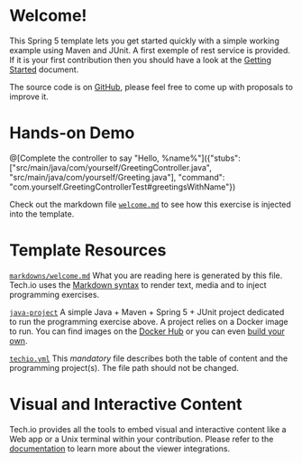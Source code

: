 # Welcome!

This Spring 5 template lets you get started quickly with a simple working example using Maven and JUnit. A first exemple of rest service is provided. If it is your first contribution then you should have a look at the [Getting Started](https://tech.io/doc/getting-started-create-playground) document.


The source code is on [GitHub](https://github.com/TechDotIO/Spring5-template), please feel free to come up with proposals to improve it.

# Hands-on Demo

@[Complete the controller to say "Hello, %name%"]({"stubs": ["src/main/java/com/yourself/GreetingController.java", "src/main/java/com/yourself/Greeting.java"], "command": "com.yourself.GreetingControllerTest#greetingsWithName"})

Check out the markdown file [`welcome.md`](https://github.com/TechDotIO/Spring5-template/blob/master/markdowns/welcome.md) to see how this exercise is injected into the template.

# Template Resources

[`markdowns/welcome.md`](https://github.com/TechDotIO/java-template/blob/master/markdowns/welcome.md)
What you are reading here is generated by this file. Tech.io uses the [Markdown syntax](https://tech.io/doc/reference-markdowns) to render text, media and to inject programming exercises.


[`java-project`](https://github.com/TechDotIO/Spring5-template/tree/master/java-project)
A simple Java + Maven + Spring 5 + JUnit project dedicated to run the programming exercise above. A project relies on a Docker image to run. You can find images on the [Docker Hub](https://hub.docker.com/explore/) or you can even [build your own](https://tech.io/doc/reference-runner).


[`techio.yml`](https://github.com/TechDotIO/Spring5-template/blob/master/techio.yml)
This *mandatory* file describes both the table of content and the programming project(s). The file path should not be changed.


# Visual and Interactive Content

Tech.io provides all the tools to embed visual and interactive content like a Web app or a Unix terminal within your contribution. Please refer to the [documentation](https://tech.io/doc) to learn more about the viewer integrations.
